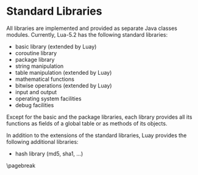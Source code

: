 # Standard Libraries

All libraries are implemented and provided as separate Java classes modules. 
Currently, Lua-5.2 has the following standard libraries:

*   basic library (extended by Luay)
*   coroutine library
*   package library
*   string manipulation
*   table manipulation (extended by Luay)
*   mathematical functions
*   bitwise operations (extended by Luay)
*   input and output
*   operating system facilities
*   debug facilities

Except for the basic and the package libraries, each library provides all its 
functions as fields of a global table or as methods of its objects.

In addition to the extensions of the standard libraries, 
Luay provides the following additional libraries:

*   hash library (md5, sha1, ...)

\pagebreak